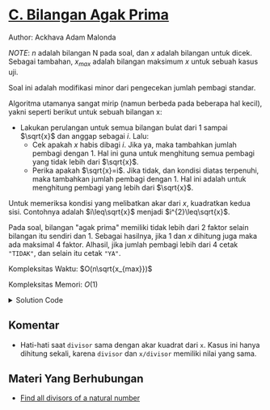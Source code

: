 # [C. Bilangan Agak Prima](https://tlx.toki.id/courses/basic/chapters/08/problems/C)

Author: Ackhava Adam Malonda

_NOTE_: $n$ adalah bilangan N pada soal, dan $x$ adalah bilangan untuk dicek. Sebagai tambahan, $x_{max}$ adalah bilangan maksimum $x$ untuk sebuah kasus uji.

Soal ini adalah modifikasi minor dari pengecekan jumlah pembagi standar.

Algoritma utamanya sangat mirip (namun berbeda pada beberapa hal kecil), yakni seperti berikut untuk sebuah bilangan x:
- Lakukan perulangan untuk semua bilangan bulat dari 1 sampai $\sqrt{x}$ dan anggap sebagai $i$. Lalu:
    - Cek apakah $x$ habis dibagi $i$. Jika ya, maka tambahkan jumlah pembagi dengan 1. Hal ini guna untuk menghitung semua pembagi yang tidak lebih dari $\sqrt{x}$.
    - Perika apakah $\sqrt{x}=i$. Jika tidak, dan kondisi diatas terpenuhi, maka tambahkan jumlah pembagi dengan 1. Hal ini adalah untuk menghitung pembagi yang lebih dari $\sqrt{x}$.

Untuk memeriksa kondisi yang melibatkan akar dari $x$, kuadratkan kedua sisi. Contohnya adalah $i\leq\sqrt{x}$ menjadi $i^{2}\leq\sqrt{x}$.

Pada soal, bilangan "agak prima" memiliki tidak lebih dari 2 faktor selain bilangan itu sendiri dan 1. Sebagai hasilnya, jika 1 dan $x$ dihitung juga maka ada maksimal 4 faktor. Alhasil, jika jumlah pembagi lebih dari 4 cetak `"TIDAK"`, dan selain itu cetak `"YA"`.

Kompleksitas Waktu: $O(n\sqrt{x_{max}})$

Kompleksitas Memori: $O(1)$

<details>
  <summary>Solution Code</summary>

```c++
#include <bits/stdc++.h>
using namespace std;

int main() {
  cin.tie(0);
  cout.tie(0);
  ios_base::sync_with_stdio(false);

  int t;
  cin >> t;

  for (int i = 0; i < t; i++) {
    int x;
    cin >> x;

    int divisor = 1;  // Pembagi paling kecil
    int divs = 0;     // Banyak pembagi

    while (((divisor * divisor) <= x))  // Cari semua pembagi x
    {
      if ((x % divisor) == 0)  // Jika dapat dibagi
      {
        divs++;
        if ((divisor * divisor) !=
            x)  // Jika bukan akar kuadrat, maka tambahkan x/divisor juga
        {
          divs++;
        }
      }

      divisor++;
    }

    if (divs <= 4) {
      cout << "YA\n";
    } else {
      cout << "BUKAN\n";
    }
  }
}
```
</details>

## Komentar
- Hati-hati saat `divisor` sama dengan akar kuadrat dari `x`. Kasus ini hanya dihitung sekali, karena `divisor` dan `x/divisor` memiliki nilai yang sama.

## Materi Yang Berhubungan
- [Find all divisors of a natural number](https://www.tutorialspoint.com/find-all-divisors-of-a-natural-number-set-2-in-cplusplus)
